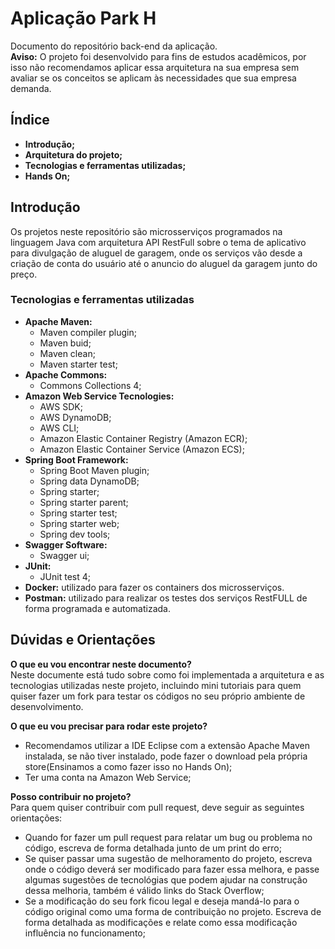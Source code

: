# Aplicação Park H 
Documento do repositório back-end da aplicação.
<br/> 
**Aviso:** O projeto foi desenvolvido para fins de estudos acadêmicos, por isso não recomendamos aplicar essa arquitetura na sua empresa sem avaliar se os conceitos se aplicam às necessidades que sua empresa demanda.
<br/>

## Índice
- **Introdução;**
- **Arquitetura do projeto;**
- **Tecnologias e ferramentas utilizadas;**
- **Hands On;**

## Introdução
Os projetos neste repositório são microsserviços programados na linguagem Java com arquitetura API RestFull sobre o tema de aplicativo para divulgação de aluguel de garagem, onde os serviços vão desde a criação de conta do usuário até o anuncio do aluguel da garagem junto do preço.
<br/>

### Tecnologias e ferramentas utilizadas 
- **Apache Maven:** 
  - Maven compiler plugin;  
  - Maven buid;
  - Maven clean; 
  - Maven starter test;
- **Apache Commons:**
  - Commons Collections 4;
- **Amazon Web Service Tecnologies:**
  - AWS SDK;
  - AWS DynamoDB;
  - AWS CLI;
  - Amazon Elastic Container Registry (Amazon ECR);
  - Amazon Elastic Container Service (Amazon ECS); 
- **Spring Boot Framework:** 
  - Spring Boot Maven plugin;
  - Spring data DynamoDB;
  - Spring starter;
  - Spring starter parent;
  - Spring starter test;
  - Spring starter web;
  - Spring dev tools;
- **Swagger Software:** 
  - Swagger ui;
- **JUnit:**
  - JUnit test 4;
- **Docker:** utilizado para fazer os containers dos microsserviços.
- **Postman:** utilizado para realizar os testes dos serviços RestFULL de forma programada e automatizada.

## Dúvidas e Orientações 
**O que eu vou encontrar neste documento?**<br/> 
Neste documente está tudo sobre como foi implementada a arquitetura e as tecnologias utilizadas neste projeto, incluindo mini tutoriais para quem quiser fazer um fork para testar os códigos no seu próprio ambiente de desenvolvimento.

**O que eu vou precisar para rodar este projeto?**<br/>
- Recomendamos utilizar a IDE Eclipse com a extensão Apache Maven instalada, se não tiver instalado, pode fazer o download pela própria store(Ensinamos a como fazer isso no Hands On);
- Ter uma conta na Amazon Web Service;

**Posso contribuir no projeto?**<br/>
Para quem quiser contribuir com pull request, deve seguir as seguintes orientações: <br/>
- Quando for fazer um pull request para relatar um bug ou problema no código, escreva de forma detalhada junto de um print do erro;<br/>
- Se quiser passar uma sugestão de melhoramento do projeto, escreva onde o código deverá ser modificado para fazer essa melhora, e passe algumas sugestões de tecnológias que podem ajudar na construção dessa melhoria, também é válido links do Stack Overflow;<br/>
- Se a modificação do seu fork ficou legal e deseja mandá-lo para o código original como uma forma de contribuição no projeto. Escreva de forma detalhada as modificações e relate como essa modificação influência no funcionamento;<br/>
